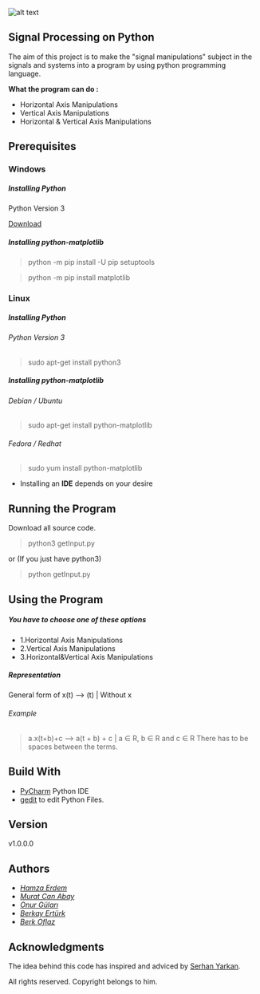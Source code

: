 ![alt text][logo]

[logo]: https://i.hizliresim.com/VMy5Yj.png "Signal Processing"

## Signal Processing on Python

The aim of this project is to make the "signal manipulations" subject in the signals and systems into a program by using python programming language.

**What the program can do :**

 * Horizontal Axis Manipulations
 * Vertical Axis Manipulations
 * Horizontal & Vertical Axis Manipulations

## Prerequisites

### Windows

##### Installing Python

Python Version 3 

[Download](https://www.python.org/downloads/windows/) 

##### Installing python-matplotlib

>python -m pip install -U pip setuptools

>python -m pip install matplotlib

### Linux

##### Installing Python

###### Python Version 3 
> sudo apt-get install python3

##### Installing python-matplotlib

###### Debian / Ubuntu
> sudo apt-get install python-matplotlib

###### Fedora / Redhat  
> sudo yum install python-matplotlib


*  Installing an **IDE** depends on your desire


## Running the Program

Download all source code.


> python3 getInput.py

or (If you just have python3)

> python getInput.py

## Using the Program

##### You have to choose one of these options
* 1.Horizontal Axis Manipulations
* 2.Vertical Axis Manipulations
* 3.Horizontal&Vertical Axis Manipulations

##### Representation 

General form of x(t) --> (t)  | Without x

###### Example

> a.x(t+b)+c --> a(t + b) + c | a ∈ R, b ∈ R and c ∈ R
There has to be spaces between the terms.

## Build With

 * [PyCharm](https://www.jetbrains.com/pycharm/download/#section=windows) Python IDE
 * [gedit](http://www.gedit.org/) to edit Python Files. 

## Version

v1.0.0.0

## Authors

* [*Hamza Erdem*](https://github.com/hamzaerdem)
* [*Murat Can Abay*](https://github.com/muratcanabay)
* [*Onur Güları*](https://github.com/onuro315)
* [*Berkay Ertürk*](https://github.com/berkay-net95)
* [*Berk Oflaz*](https://github.com/NADS666)


## Acknowledgments

The idea behind this code has inspired and adviced by [Serhan Yarkan](http://tubis.ticaret.edu.tr/_Adek/CV/CV.aspx?adi=3N6k4L6UZTebUxOGNUTcHUdb/k7Jsx61CmJkY2zH5gqwjZW92/gi9df/7uln8vYzeWmATgvvZR2hbbiRbKSnRg==).

All rights reserved. Copyright belongs to him.

